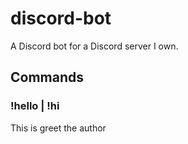 # discord-bot

A Discord bot for a Discord server I own.

## Commands

### !hello | !hi

This is greet the author

